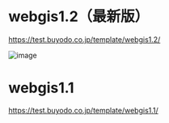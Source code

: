 # webgis1.2（最新版）
https://test.buyodo.co.jp/template/webgis1.2/

 
![image](https://user-images.githubusercontent.com/35587841/200762979-d4d23f91-ad71-4bc1-afd9-9fe7cac8bedd.png)

# webgis1.1
https://test.buyodo.co.jp/template/webgis1.1/
